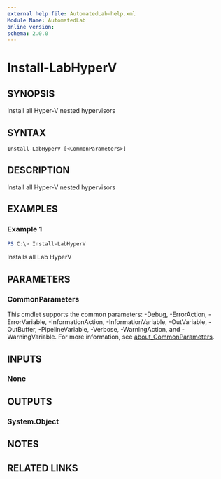 ```yaml
---
external help file: AutomatedLab-help.xml
Module Name: AutomatedLab
online version:
schema: 2.0.0
---
```


# Install-LabHyperV

## SYNOPSIS
Install all Hyper-V nested hypervisors

## SYNTAX

```
Install-LabHyperV [<CommonParameters>]
```

## DESCRIPTION
Install all Hyper-V nested hypervisors

## EXAMPLES

### Example 1
```powershell
PS C:\> Install-LabHyperV
```

Installs all Lab HyperV

## PARAMETERS

### CommonParameters
This cmdlet supports the common parameters: -Debug, -ErrorAction, -ErrorVariable, -InformationAction, -InformationVariable, -OutVariable, -OutBuffer, -PipelineVariable, -Verbose, -WarningAction, and -WarningVariable. For more information, see [about_CommonParameters](http://go.microsoft.com/fwlink/?LinkID=113216).

## INPUTS

### None
## OUTPUTS

### System.Object
## NOTES

## RELATED LINKS
